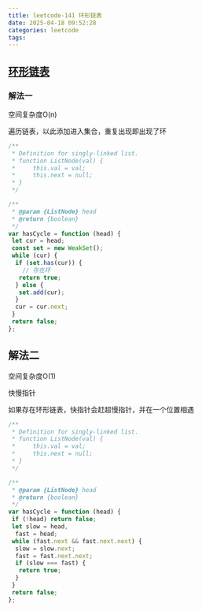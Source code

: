 ```yaml
---
title: leetcode-141 环形链表
date: 2025-04-18 09:52:28
categories: leetcode
tags:
---
```


## [环形链表](https://leetcode.cn/problems/linked-list-cycle/description/)

### 解法一

空间复杂度O(n)

遍历链表，以此添加进入集合，重复出现即出现了环

```js
/**
 * Definition for singly-linked list.
 * function ListNode(val) {
 *     this.val = val;
 *     this.next = null;
 * }
 */

/**
 * @param {ListNode} head
 * @return {boolean}
 */
var hasCycle = function (head) {
 let cur = head;
 const set = new WeakSet();
 while (cur) {
  if (set.has(cur)) {
    // 存在环
   return true;
  } else {
   set.add(cur);
  }
  cur = cur.next;
 }
 return false;
};
```

## 解法二

空间复杂度O(1)

快慢指针

如果存在环形链表，快指针会赶超慢指针，并在一个位置相遇

```js
/**
 * Definition for singly-linked list.
 * function ListNode(val) {
 *     this.val = val;
 *     this.next = null;
 * }
 */

/**
 * @param {ListNode} head
 * @return {boolean}
 */
var hasCycle = function (head) {
 if (!head) return false;
 let slow = head,
  fast = head;
 while (fast.next && fast.next.next) {
  slow = slow.next;
  fast = fast.next.next;
  if (slow === fast) {
   return true;
  }
 }
 return false;
};
```
